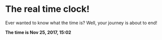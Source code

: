 # The real time clock!

Ever wanted to know what the time is? Well, your journey is about to end!

**The time is Nov 25, 2017, 15:02**